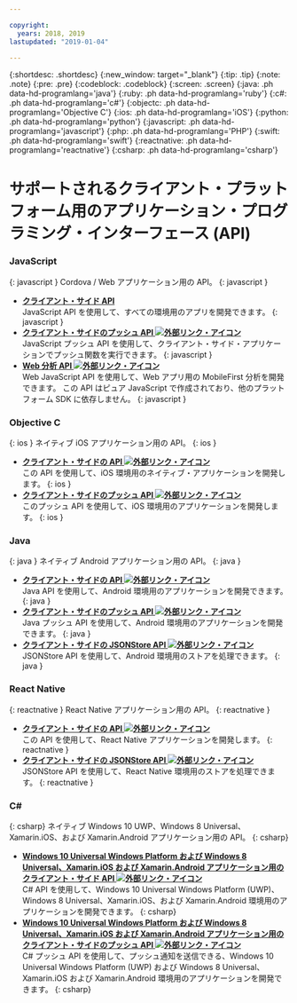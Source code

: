 ```yaml
---

copyright:
  years: 2018, 2019
lastupdated: "2019-01-04"

---
```


{:shortdesc: .shortdesc}
{:new_window: target="_blank"}
{:tip: .tip}
{:note: .note}
{:pre: .pre}
{:codeblock: .codeblock}
{:screen: .screen}
{:java: .ph data-hd-programlang='java'}
{:ruby: .ph data-hd-programlang='ruby'}
{:c#: .ph data-hd-programlang='c#'}
{:objectc: .ph data-hd-programlang='Objective C'}
{:ios: .ph data-hd-programlang='iOS'}
{:python: .ph data-hd-programlang='python'}
{:javascript: .ph data-hd-programlang='javascript'}
{:php: .ph data-hd-programlang='PHP'}
{:swift: .ph data-hd-programlang='swift'}
{:reactnative: .ph data-hd-programlang='reactnative'}
{:csharp: .ph data-hd-programlang='csharp'}

# サポートされるクライアント・プラットフォーム用のアプリケーション・プログラミング・インターフェース (API)

### JavaScript
{: javascript }
Cordova / Web アプリケーション用の API。
{: javascript }
* **[クライアント・サイド API](javascript_client_sdk_api.html)**  
    JavaScript API を使用して、すべての環境用のアプリを開発できます。
    {: javascript }
* **[クライアント・サイドのプッシュ API ![外部リンク・アイコン](../../icons/launch-glyph.svg "外部リンク・アイコン")](http://mobilefirstplatform.ibmcloud.com/api-ref/push-hybrid-cordova-js-apidoc/html/refjavascript-mfp-push-hybrid/html/index.html)**  
    JavaScript プッシュ API を使用して、クライアント・サイド・アプリケーションでプッシュ関数を実行できます。
    {: javascript }
* **[Web 分析 API ![外部リンク・アイコン](../../icons/launch-glyph.svg "外部リンク・アイコン")](http://mobilefirstplatform.ibmcloud.com/api-ref/wl-web-analytics-client-js-apidoc/html/refjavascript-web-analytics-client/html/index.html)**  
    Web JavaScript API を使用して、Web アプリ用の MobileFirst 分析を開発できます。 この API はピュア JavaScript で作成されており、他のプラットフォーム SDK に依存しません。
    {: javascript }

### Objective C
{: ios }
ネイティブ iOS アプリケーション用の API。
{: ios }
* **[クライアント・サイドの API ![外部リンク・アイコン](../../icons/launch-glyph.svg "外部リンク・アイコン")](http://mobilefirstplatform.ibmcloud.com/api-ref/wl-ios-objc-apidoc/html/refobjc-worklight-ios/html/index.html)**   
    この API を使用して、iOS 環境用のネイティブ・アプリケーションを開発します。
    {: ios }
* **[クライアント・サイドのプッシュ API ![外部リンク・アイコン](../../icons/launch-glyph.svg "外部リンク・アイコン")](http://mobilefirstplatform.ibmcloud.com/api-ref/push-ios-n-objc-apidoc/html/refobjc-mfp-push-ios-native/html/index.html)**  
    このプッシュ API を使用して、iOS 環境用のアプリケーションを開発します。
    {: ios }

### Java
{: java }
ネイティブ Android アプリケーション用の API。
{: java }
* **[クライアント・サイドの API ![外部リンク・アイコン](../../icons/launch-glyph.svg "外部リンク・アイコン")](http://mobilefirstplatform.ibmcloud.com/api-ref/wl-android-n-java-apidoc/html/refjava-worklight-android-native/html/index.html)**  
    Java API を使用して、Android 環境用のアプリケーションを開発できます。
    {: java }
* **[クライアント・サイドのプッシュ API ![外部リンク・アイコン](../../icons/launch-glyph.svg "外部リンク・アイコン")](http://mobilefirstplatform.ibmcloud.com/api-ref/push-android-n-java-apidoc/html/refjava-mfp-push-android-native/html/index.html)**  
    Java プッシュ API を使用して、Android 環境用のアプリケーションを開発できます。
    {: java }
* **[クライアント・サイドの JSONStore API ![外部リンク・アイコン](../../icons/launch-glyph.svg "外部リンク・アイコン")](http://mobilefirstplatform.ibmcloud.com/api-ref/mfp-client-android-jsonstore-8/html/refjava-mfp-client-android-jsonstore/html/)**  
    JSONStore API を使用して、Android 環境用のストアを処理できます。
    {: java }

### React Native
{: reactnative }
React Native アプリケーション用の API。
{: reactnative }

* **[クライアント・サイドの API ![外部リンク・アイコン](../../icons/launch-glyph.svg "外部リンク・アイコン")](http://mobilefirstplatform.ibmcloud.com/api-ref/ibm-mobile-first-reactnative/html/refreactnative-mfp-apidoc/html/index.html)**   
    この API を使用して、React Native アプリケーションを開発します。
    {: reactnative }
* **[クライアント・サイドの JSONStore API ![外部リンク・アイコン](../../icons/launch-glyph.svg "外部リンク・アイコン")](http://mobilefirstplatform.ibmcloud.com/api-ref/ibm-mobile-first-reactnative-jsonstore/html/refreactnative-jsonstore-mfp-apidoc/html/index.html)**   
    JSONStore API を使用して、React Native 環境用のストアを処理できます。
    {: reactnative }

### C#
{: csharp}
ネイティブ Windows 10 UWP、Windows 8 Universal、Xamarin.iOS、および Xamarin.Android アプリケーション用の API。
{: csharp}
* **[Windows 10 Universal Windows Platform および Windows 8 Universal、Xamarin.iOS および Xamarin.Android アプリケーション用のクライアント・サイド API ![外部リンク・アイコン](../../icons/launch-glyph.svg "外部リンク・アイコン")](http://public.dhe.ibm.com/software/products/en/MobileFirstPlatform/docs/v800/mfpf_csharp_win8_native_client_api.pdf)**  
    C# API を使用して、Windows 10 Universal Windows Platform (UWP)、Windows 8 Universal、Xamarin.iOS、および Xamarin.Android 環境用のアプリケーションを開発できます。
    {: csharp}
* **[Windows 10 Universal Windows Platform および Windows 8 Universal、Xamarin.iOS および Xamarin.Android アプリケーション用のクライアント・サイドのプッシュ API ![外部リンク・アイコン](../../icons/launch-glyph.svg "外部リンク・アイコン")](http://public.dhe.ibm.com/software/products/en/MobileFirstPlatform/docs/v800/mfpf_csharp_win8_native_client_push_api.pdf)**  
    C# プッシュ API を使用して、プッシュ通知を送信できる、Windows 10 Universal Windows Platform (UWP) および Windows 8 Universal、Xamarin.iOS および Xamarin.Android 環境用のアプリケーションを開発できます。
    {: csharp}
